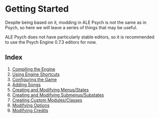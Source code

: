 # Getting Started

Despite being based on it, modding in ALE Psych is not the same as in Psych, so here we will leave a series of things that may be useful.

ALE Psych does not have particularly stable editors, so it is recommended to use the Psych Engine 0.7.3 editors for now.

## Index
1. [Compiling the Engine](BUILD.md)
1. [Using Engine Shortcuts](SHORTCUTS.md)
1. [Configuring the Game](CONFIGURATION.md)
1. [Adding Songs](SONGS.md)
1. [Creating and Modifying Menus/States](STATES.md)
1. [Creating and Modifying Submenus/Substates](SUBSTATES.md)
1. [Creating Custom Modules/Classes](CLASSES.md)
1. [Modifying Options](OPTIONS.md)
1. [Modifying Credits](CREDITS.md)